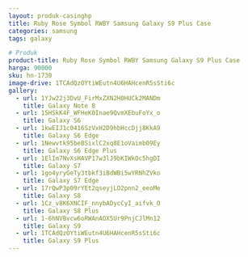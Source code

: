 ```yaml
---
layout: produk-casinghp
title: Ruby Rose Symbol RWBY Samsung Galaxy S9 Plus Case
categories: samsung
tags: galaxy

# Produk
product-title: Ruby Rose Symbol RWBY Samsung Galaxy S9 Plus Case
harga: 90000
sku: hn-1730
image-drive: 1TCAdQzOYtiWEutn4U6HAHcenR5sSti6c
gallery:
  - url: 1YJw22j3DvU_FirMxZXN2H0HUCk2MANDm
    title: Galaxy Note 8
  - url: 15HSkK4F_WFHeK0Inae9QvmXEbuFoYx_o
    title: Galaxy S6
  - url: 1kwEIJ1c0416SzVxH2D9hbHccDjj8KkA9
    title: Galaxy S6 Edge
  - url: 1Newvtk95beBSixlC2xq8E1oVaimb09Ey
    title: Galaxy S6 Edge Plus
  - url: 1ElIm7NvXsHAVP17w3lJ9bKIWkOc5hgDI
    title: Galaxy S7
  - url: 1go4yryGeTy3tbkf3iBdWBi5wYRNhZVko
    title: Galaxy S7 Edge
  - url: 17rQwP3p09rYEt2qseyjLO2pnn2_eeoMe
    title: Galaxy S8
  - url: 1Cz_v8K6XNCIF_nnybADycCyI_aifvk_O
    title: Galaxy S8 Plus
  - url: 1-6hNVBvcw6oRWAnAOX5Ur9PnjCJlMn12
    title: Galaxy S9
  - url: 1TCAdQzOYtiWEutn4U6HAHcenR5sSti6c
    title: Galaxy S9 Plus
---
```


